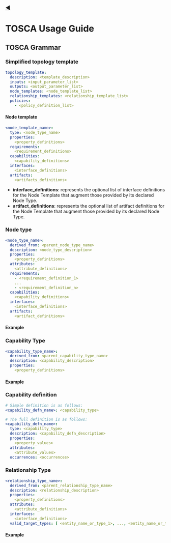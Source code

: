 ### [◀](../README.md)

# TOSCA Usage Guide

## TOSCA Grammar

### Simplified topology template

``` yaml
topology_template:
  description: <template_description>
  inputs: <input_parameter_list>
  outputs: <output_parameter_list>
  node_templates: <node_template_list>
  relationship_templates: <relationship_template_list>
  policies:
    - <policy_definition_list>
```

#### Node template

``` yaml
<node_template_name>:
  type: <node_type_name>
  properties:
    <property_definitions>
  requirements:
    <requirement_definitions>
  capabilities:
    <capability_definitions>
  interfaces:
    <interface_definitions>
  artifacts:
    <artifacts_definitions>
```

- **interface_definitions**: represents the optional list of interface definitions for the Node Template that augment those provided by its declared Node Type.
- **artifact_definitions**: represents the optional list of artifact definitions for the Node Template that augment those provided by its declared Node Type.

### Node type

``` yaml
<node_type_name>:
  derived_from: <parent_node_type_name>
  description: <node_type_description>
  properties:
    <property_definitions>
  attributes:
    <attribute_definitions>
  requirements:
    - <requirement_definition_1>
    ...
    - <requirement_definition_n>
  capabilities:
    <capability_definitions>
  interfaces:
    <interface_definitions>
  artifacts:
    <artifact_definitions>
```

#### Example

### Capability Type

``` yaml
<capability_type_name>:
  derived_from: <parent_capability_type_name>
  description: <capability_description>
  properties:
    <property_definitions>
```

#### Example

### Capability definition

``` yaml
# Simple definition is as follows:
<capability_defn_name>: <capability_type>

# The full definition is as follows:
<capability_defn_name>:
  type: <capability_type>
  description: <capability_defn_description>
  properties:
    <property_values>
  attributes:
    <attribute_values>
  occurrences: <occurrences>
```


### Relationship Type

``` yaml
<relationship_type_name>:
  derived_from: <parent_relationship_type_name>
  description: <relationship_description>
  properties:
    <property_definitions>
  attributes:
    <attribute_definitions>
  interfaces:
    <interface_definitions>
  valid_target_types: [ <entity_name_or_type_1>, ..., <entity_name_or_type_n> ]
```

#### Example


